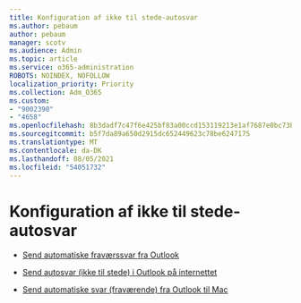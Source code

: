 ```yaml
---
title: Konfiguration af ikke til stede-autosvar
ms.author: pebaum
author: pebaum
manager: scotv
ms.audience: Admin
ms.topic: article
ms.service: o365-administration
ROBOTS: NOINDEX, NOFOLLOW
localization_priority: Priority
ms.collection: Adm_O365
ms.custom:
- "9002390"
- "4658"
ms.openlocfilehash: 8b3dadf7c47f6e425bf83a00ccd153119213e1af7687e0bc73b35384ec9a7ae2
ms.sourcegitcommit: b5f7da89a650d2915dc652449623c78be6247175
ms.translationtype: MT
ms.contentlocale: da-DK
ms.lasthandoff: 08/05/2021
ms.locfileid: "54051732"
---
```

# <a name="setting-up-out-of-office-automatic-replies"></a>Konfiguration af ikke til stede-autosvar

- [Send automatiske fraværssvar fra Outlook](https://support.office.com/article/9742f476-5348-4f9f-997f-5e208513bd67)

- [Send autosvar (ikke til stede) i Outlook på internettet](https://support.office.com/article/0c193ab0-b9e1-4058-84be-a5b014242290)

- [Send automatiske svar (fraværende) fra Outlook til Mac](https://support.office.com/article/4e07ab75-beda-4f9e-bcdc-44471ebacdee)
